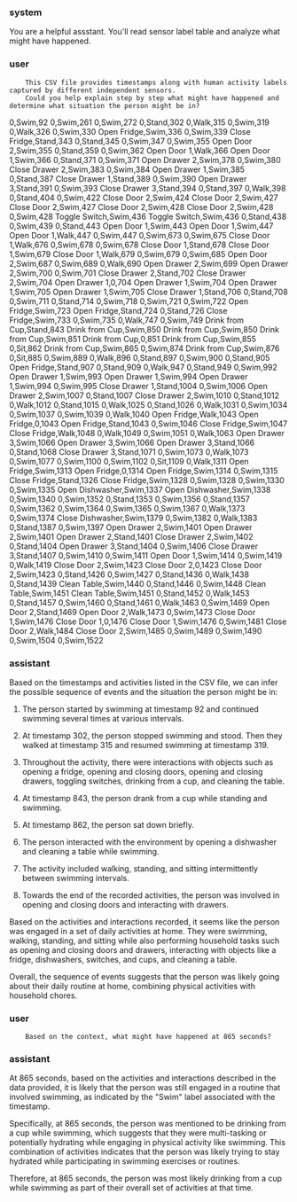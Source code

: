 ### system
You are a helpful assstant. You'll read sensor label table and analyze what might have happened.
### user

        This CSV file provides timestamps along with human activity labels captured by different independent sensors.
        Could you help explain step by step what might have happened and determine what situation the person might be in?
    
0,Swim,92
0,Swim,261
0,Swim,272
0,Stand,302
0,Walk,315
0,Swim,319
0,Walk,326
0,Swim,330
Open Fridge,Swim,336
0,Swim,339
Close Fridge,Stand,343
0,Stand,345
0,Swim,347
0,Swim,355
Open Door 2,Swim,355
0,Stand,359
0,Swim,362
Open Door 1,Walk,366
Open Door 1,Swim,366
0,Stand,371
0,Swim,371
Open Drawer 2,Swim,378
0,Swim,380
Close Drawer 2,Swim,383
0,Swim,384
Open Drawer 1,Swim,385
0,Stand,387
Close Drawer 1,Stand,389
0,Swim,390
Open Drawer 3,Stand,391
0,Swim,393
Close Drawer 3,Stand,394
0,Stand,397
0,Walk,398
0,Stand,404
0,Swim,422
Close Door 2,Swim,424
Close Door 2,Swim,427
Close Door 2,Swim,427
Close Door 2,Swim,428
Close Door 2,Swim,428
0,Swim,428
Toggle Switch,Swim,436
Toggle Switch,Swim,436
0,Stand,438
0,Swim,439
0,Stand,443
Open Door 1,Swim,443
Open Door 1,Swim,447
Open Door 1,Walk,447
0,Swim,447
0,Swim,673
0,Swim,675
Close Door 1,Walk,676
0,Swim,678
0,Swim,678
Close Door 1,Stand,678
Close Door 1,Swim,679
Close Door 1,Walk,679
0,Swim,679
0,Swim,685
Open Door 2,Swim,687
0,Swim,689
0,Walk,690
Open Drawer 2,Swim,699
Open Drawer 2,Swim,700
0,Swim,701
Close Drawer 2,Stand,702
Close Drawer 2,Swim,704
Open Drawer 1,0,704
Open Drawer 1,Swim,704
Open Drawer 1,Swim,705
Open Drawer 1,Swim,705
Close Drawer 1,Stand,706
0,Stand,708
0,Swim,711
0,Stand,714
0,Swim,718
0,Swim,721
0,Swim,722
Open Fridge,Swim,723
Open Fridge,Stand,724
0,Stand,726
Close Fridge,Swim,733
0,Swim,735
0,Walk,747
0,Swim,749
Drink from Cup,Stand,843
Drink from Cup,Swim,850
Drink from Cup,Swim,850
Drink from Cup,Swim,851
Drink from Cup,0,851
Drink from Cup,Swim,855
0,Sit,862
Drink from Cup,Swim,865
0,Swim,874
Drink from Cup,Swim,876
0,Sit,885
0,Swim,889
0,Walk,896
0,Stand,897
0,Swim,900
0,Stand,905
Open Fridge,Stand,907
0,Stand,909
0,Walk,947
0,Stand,949
0,Swim,992
Open Drawer 1,Swim,993
Open Drawer 1,Swim,994
Open Drawer 1,Swim,994
0,Swim,995
Close Drawer 1,Stand,1004
0,Swim,1006
Open Drawer 2,Swim,1007
0,Stand,1007
Close Drawer 2,Swim,1010
0,Stand,1012
0,Walk,1012
0,Stand,1015
0,Walk,1025
0,Stand,1026
0,Walk,1031
0,Swim,1034
0,Swim,1037
0,Swim,1039
0,Walk,1040
Open Fridge,Walk,1043
Open Fridge,0,1043
Open Fridge,Stand,1043
0,Swim,1046
Close Fridge,Swim,1047
Close Fridge,Walk,1048
0,Walk,1049
0,Swim,1051
0,Walk,1063
Open Drawer 3,Swim,1066
Open Drawer 3,Swim,1066
Open Drawer 3,Stand,1066
0,Stand,1068
Close Drawer 3,Stand,1071
0,Swim,1073
0,Walk,1073
0,Swim,1077
0,Swim,1100
0,Swim,1102
0,Sit,1109
0,Walk,1311
Open Fridge,Swim,1313
Open Fridge,0,1314
Open Fridge,Swim,1314
0,Swim,1315
Close Fridge,Stand,1326
Close Fridge,Swim,1328
0,Swim,1328
0,Swim,1330
0,Swim,1335
Open Dishwasher,Swim,1337
Open Dishwasher,Swim,1338
0,Swim,1340
0,Swim,1352
0,Stand,1353
0,Swim,1356
0,Stand,1357
0,Swim,1362
0,Swim,1364
0,Swim,1365
0,Swim,1367
0,Walk,1373
0,Swim,1374
Close Dishwasher,Swim,1379
0,Swim,1382
0,Walk,1383
0,Stand,1387
0,Swim,1397
Open Drawer 2,Swim,1401
Open Drawer 2,Swim,1401
Open Drawer 2,Stand,1401
Close Drawer 2,Swim,1402
0,Stand,1404
Open Drawer 3,Stand,1404
0,Swim,1406
Close Drawer 3,Stand,1407
0,Swim,1410
0,Swim,1411
Open Door 1,Swim,1414
0,Swim,1419
0,Walk,1419
Close Door 2,Swim,1423
Close Door 2,0,1423
Close Door 2,Swim,1423
0,Stand,1426
0,Swim,1427
0,Stand,1436
0,Walk,1438
0,Stand,1439
Clean Table,Swim,1440
0,Stand,1446
0,Swim,1448
Clean Table,Swim,1451
Clean Table,Swim,1451
0,Stand,1452
0,Walk,1453
0,Stand,1457
0,Swim,1460
0,Stand,1461
0,Walk,1463
0,Swim,1469
Open Door 2,Stand,1469
Open Door 2,Walk,1473
0,Swim,1473
Close Door 1,Swim,1476
Close Door 1,0,1476
Close Door 1,Swim,1476
0,Swim,1481
Close Door 2,Walk,1484
Close Door 2,Swim,1485
0,Swim,1489
0,Swim,1490
0,Swim,1504
0,Swim,1522

### assistant
Based on the timestamps and activities listed in the CSV file, we can infer the possible sequence of events and the situation the person might be in:

1. The person started by swimming at timestamp 92 and continued swimming several times at various intervals.

2. At timestamp 302, the person stopped swimming and stood. Then they walked at timestamp 315 and resumed swimming at timestamp 319.

3. Throughout the activity, there were interactions with objects such as opening a fridge, opening and closing doors, opening and closing drawers, toggling switches, drinking from a cup, and cleaning the table.

4. At timestamp 843, the person drank from a cup while standing and swimming.

5. At timestamp 862, the person sat down briefly.

6. The person interacted with the environment by opening a dishwasher and cleaning a table while swimming.

7. The activity included walking, standing, and sitting intermittently between swimming intervals.

8. Towards the end of the recorded activities, the person was involved in opening and closing doors and interacting with drawers.

Based on the activities and interactions recorded, it seems like the person was engaged in a set of daily activities at home. They were swimming, walking, standing, and sitting while also performing household tasks such as opening and closing doors and drawers, interacting with objects like a fridge, dishwashers, switches, and cups, and cleaning a table.

Overall, the sequence of events suggests that the person was likely going about their daily routine at home, combining physical activities with household chores.
### user

        Based on the context, what might have happened at 865 seconds?
    
### assistant
At 865 seconds, based on the activities and interactions described in the data provided, it is likely that the person was still engaged in a routine that involved swimming, as indicated by the "Swim" label associated with the timestamp.

Specifically, at 865 seconds, the person was mentioned to be drinking from a cup while swimming, which suggests that they were multi-tasking or potentially hydrating while engaging in physical activity like swimming. This combination of activities indicates that the person was likely trying to stay hydrated while participating in swimming exercises or routines.

Therefore, at 865 seconds, the person was most likely drinking from a cup while swimming as part of their overall set of activities at that time.
